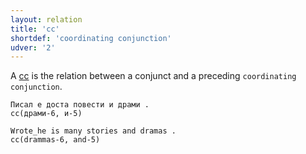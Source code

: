 ```yaml
---
layout: relation
title: 'cc'
shortdef: 'coordinating conjunction'
udver: '2'
---
```


A [cc]() is the relation between a conjunct and a preceding `coordinating conjunction`.


~~~ sdparse
Писал е доста повести и драми .
cc(драми-6, и-5)
~~~

~~~ sdparse
Wrote_he is many stories and dramas .
cc(drammas-6, and-5)
~~~

<!-- Interlanguage links updated Pá kvě 14 11:08:54 CEST 2021 -->
